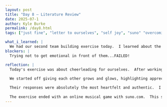 ```yaml
---
layout: post
title: "Day 8 – Literature Review"
date: 2025-07-1
author: Kyle Burke
permalink: /day8.html
tags: ["just fine", "letter to ourselves", "self joy", "suno" "overcoming obstacles"]

what_i_learned: |
  We had our second team building exercise today.  I learned about the undergraduate team members...D Fliers!
blockers: |
  Trying not to get emotional in front of them...FAILED!

reflection: |
  Today's exercise was about cheerleading for ourselves.  After working with my group, I am seeing how much pressure they are feeling. Getting ready for the mid-summer symposium has nerves and expectations really high, so I wanted to do something to calm them down and remember how great they are.
  
  We started off giving each other grows and glows, highlighting appreciated moments from each other.  Afterwards, I gave an assignment of writing a letter to our younger selves (1, 5, or 10 years ago).  In this letter, we wrote letting our younger selves know what we've done to get to this very day...our accomplishments, obstacles, or anything that we wanted to share. Some of our greatest strength comes from our personal truth, but often times, we forget this...too busy, too tired, too scared.

  Their responses were absolutely the most heartfelt and authentic.  I had to hold back serious tears listening to their letters, because they really took down their veils and shared their personal journies. I wanted them to remember how far they've come and what they had to overcome to be here, as well as seeing their goup partners through another lens. By the end of the letters, I think they developed a new appreciation for each other, and an understanding how they are each a perfect piece of this great puzzle. 
  
  The exercise ended with an online musical game with suno.com.  This software is a great tool, using AI to create personalized songs. Everyone created a song to share...in the words of MJB, they will be 'Just Fine!'
---
```

